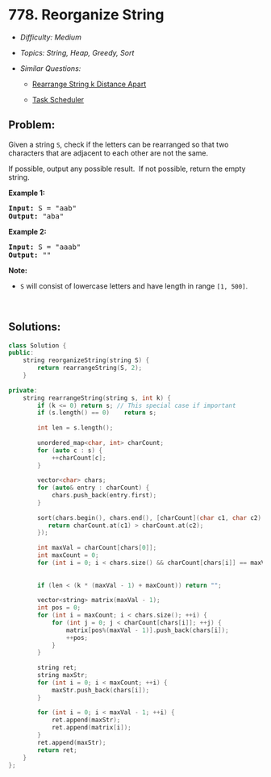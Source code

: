 # 778. Reorganize String

* *Difficulty: Medium*

* *Topics: String, Heap, Greedy, Sort*

* *Similar Questions:*

  * [Rearrange String k Distance Apart](rearrange-string-k-distance-apart.md)

  * [Task Scheduler](task-scheduler.md)

## Problem:

<p>Given a string <code>S</code>, check if the letters can be rearranged so that two characters that are adjacent to each other are not the same.</p>

<p>If possible, output any possible result.&nbsp; If not possible, return the empty string.</p>

<p><strong>Example 1:</strong></p>

<pre>
<strong>Input:</strong> S = &quot;aab&quot;
<strong>Output:</strong> &quot;aba&quot;
</pre>

<p><strong>Example 2:</strong></p>

<pre>
<strong>Input:</strong> S = &quot;aaab&quot;
<strong>Output:</strong> &quot;&quot;
</pre>

<p><strong>Note:</strong></p>

<ul>
	<li><code>S</code> will consist of lowercase letters and have length in range <code>[1, 500]</code>.</li>
</ul>

<p>&nbsp;</p>

## Solutions:

```c++
class Solution {
public:
    string reorganizeString(string S) {
        return rearrangeString(S, 2);
    }
    
private:
    string rearrangeString(string s, int k) {
        if (k <= 0) return s; // This special case if important
        if (s.length() == 0)    return s;
        
        int len = s.length();
        
        unordered_map<char, int> charCount;
        for (auto c : s) {
            ++charCount[c];
        }
        
        vector<char> chars;
        for (auto& entry : charCount) {
            chars.push_back(entry.first);
        }
        
        sort(chars.begin(), chars.end(), [charCount](char c1, char c2) {
           return charCount.at(c1) > charCount.at(c2); 
        });
        
        int maxVal = charCount[chars[0]];
        int maxCount = 0;
        for (int i = 0; i < chars.size() && charCount[chars[i]] == maxVal; ++i) ++maxCount;
        
        
        if (len < (k * (maxVal - 1) + maxCount)) return "";
        
        vector<string> matrix(maxVal - 1);
        int pos = 0;
        for (int i = maxCount; i < chars.size(); ++i) {
            for (int j = 0; j < charCount[chars[i]]; ++j) {
                matrix[pos%(maxVal - 1)].push_back(chars[i]);
                ++pos;
            }
        }
        
        string ret;
        string maxStr;
        for (int i = 0; i < maxCount; ++i) {
            maxStr.push_back(chars[i]);
        }
        
        for (int i = 0; i < maxVal - 1; ++i) {
            ret.append(maxStr);
            ret.append(matrix[i]);
        }
        ret.append(maxStr);
        return ret;
    }
};
```
